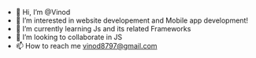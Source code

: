 - 👋 Hi, I’m @Vinod
- 👀 I’m interested in website developement and Mobile app development!
- 🌱 I’m currently learning Js and its related Frameworks
- 💞️ I’m looking to collaborate in JS 
- 📫 How to reach me vinod8797@gmail.com

<!---
Vinod9164/Vinod9164 is a ✨ special ✨ repository because its `README.md` (this file) appears on your GitHub profile.
You can click the Preview link to take a look at your changes.
--->
